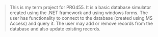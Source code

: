 > This is my term project for PRG455. It is a basic database simulator created using the .NET framework and using windows forms. The user has functionality to connect to the database (created using MS Access) and query it. The user may add or remove records from the database and also update existing records.
